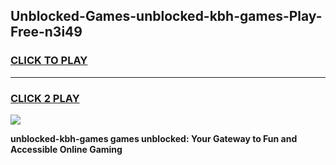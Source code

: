 
## Unblocked-Games-unblocked-kbh-games-Play-Free-n3i49
<h3>
<a href="https://premium76.site?title=unblocked-kbh-games&ref=23A">CLICK TO PLAY</a></h3>
<hr>

<h3>
<a href="https://premium76.site?title=unblocked-kbh-games&ref=23A">CLICK 2 PLAY</a>
  
</h3>

<a href="https://premium76.site?title=unblocked-kbh-games&ref=23A"><img src="https://clearcache.store/games.png"></a>


**unblocked-kbh-games games unblocked: Your Gateway to Fun and Accessible Online Gaming**
